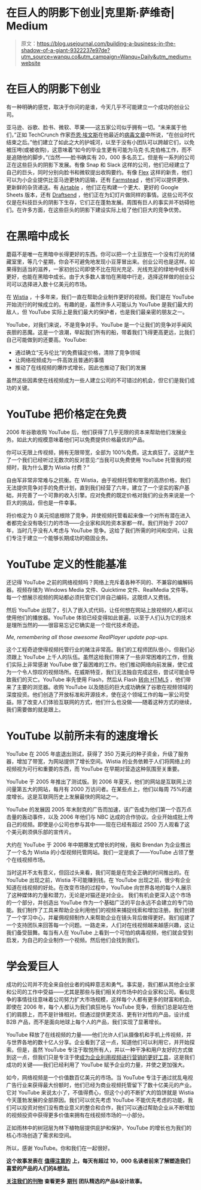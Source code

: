 # 在巨人的阴影下创业|克里斯·萨维奇| Medium

> 原文：<https://blog.usejournal.com/building-a-business-in-the-shadow-of-a-giant-9322237e97de?utm_source=wanqu.co&utm_campaign=Wanqu+Daily&utm_medium=website>

# 在巨人的阴影下创业



有一种明确的感觉，取决于你问的是谁，今天几乎不可能建立一个成功的创业公司。

亚马逊、谷歌、脸书、微软、苹果——这五家公司似乎拥有一切。“未来属于他们，”正如 TechCrunch 作家[乔恩·埃文斯](https://medium.com/u/d49235c9da69?source=post_page-----9322237e97de--------------------------------)在他最近的[病毒文章](https://techcrunch.com/2017/10/22/ask-not-for-whom-the-deadpool-tolls/)中所说，“在创业时代结束之后。”他们建立了如此之大的护城河，以至于没有小团队可以跨越它们，以免被压垮(或被收购)，这意味着“如今的毕业生更有可能为马克·扎克伯格工作，而不是追随他的脚步。”(当然——脸书确实有 20，000 多名员工。但是有一系列的公司正在这些巨头的阴影下发展。有像 Snap 和 Slack 这样的公司，他们已经建立了自己的巨头，同时分别向脸书和微软提出收购要约。有像 [Flex](https://medium.com/u/aba64e3df681?source=post_page-----9322237e97de--------------------------------) 这样的新贵，他们可以为小企业提供比亚马逊更快的运输，还有 [Farmstead](https://medium.com/u/d805084756b3?source=post_page-----9322237e97de--------------------------------) ，他们可以提供更快、更新鲜的杂货递送。有 [Airtable](https://medium.com/u/40fe149223fd?source=post_page-----9322237e97de--------------------------------) ，他们正在构建一个更大、更好的 Google Sheets 版本，还有 [Draftsend](/@getdraftsend) ，他们正在为幻灯片做同样的事情。这些公司不仅仅是在科技巨头的阴影下生存，它们正在蓬勃发展。周围有巨人的事实并不妨碍他们。在许多方面，在这些巨头的阴影下建设实际上给了他们巨大的竞争优势。

# 在黑暗中成长



蘑菇不是唯一在黑暗中长得更好的东西。你可以把一个土豆放在一个没有灯光的储藏室里，等几个星期，你会不可避免地发现小豆芽冒出来。创业公司也是这样。如果得到适当的滋养，一家初创公司即使不比在阳光充足、光线充足的绿地中成长得更好，也能在黑暗中成长。由于大多数人害怕在黑暗中行走，选择这样做的创业公司可以选择进入数十亿美元的市场。

在 [Wistia](https://wistia.com/) ，十多年来，我们一直在帮助企业制作更好的视频。我们是在 YouTube 开始流行的时候成立的。有趣的是，虽然许多人可能认为 YouTube 是我们最大的敌人，但 YouTube 实际上是我们最大的保护者，也是我们最亲密的朋友之一。

YouTube，对我们来说，不是竞争对手。YouTube 是一个让我们的竞争对手闻风丧胆的恶魔。这是一个浪潮，举起我们所有的船，带着我们飞得更高更远，比我们自己可能做到的还要高。YouTube:

*   通过确立“无与伦比”的免费锚定价格，清除了竞争领域
*   让网络视频成为一件高效且普通的事情
*   推动了在线视频的爆炸式增长，因此也推动了我们的发展

虽然这些因素使在线视频成为一些人建立公司的不可错过的机会，但它们是我们成功的关键。

# YouTube 把价格定在免费

2006 年谷歌收购 YouTube 后，他们获得了几乎无限的资本来帮助他们发展业务。如此大的规模意味着他们可以免费提供价格最优的产品。

你可以无限上传视频，拥有无限带宽，全部为 100%免费。这太疯狂了。这就产生了一个我们已经听过无数次的反对意见:“当我可以免费使用 YouTube 托管我的视频时，我为什么要为 Wistia 付费？”

自由军非常非常难与之抗衡。在 Wistia，由于视频托管和带宽的高昂价格，我们无法提供竞争对手的免费计划，直到我们经营了六年，建立了一个坚实的客户基础，并完善了一个可靠的收入引擎。应对免费的既定价格对我们的业务来说是一个巨大的挑战，但也是一件幸事。

将价格定为 0 美元彻底根除了竞争，并使视频托管看起来像一个对所有潜在进入者都完全没有吸引力的市场——企业家和风险资本家都一样。我们开始于 2007 年，当时几乎没有人考虑与 YouTube 竞争。这给了我们所需的时间和空间，让我们专注于建立一个能够长期成功的稳固业务。

# YouTube 定义的性能基准

还记得 YouTube 之前的网络视频吗？网络上充斥着各种不同的、不兼容的编解码器。视频存储为 Windows Media 文件、Quicktime 文件、RealMedia 文件等。每一个想展示视频的网站都必须托管它们并自己编码，这既烦人又费钱。

然后 YouTube 出现了，引入了嵌入式代码，让任何想在网站上放视频的人都可以使用他们的播放器。YouTube 体验已经变得如此普遍，以至于人们认为它的技术是理所当然的——很容易忘记它确实是一个现代技术奇迹。



*Me, remembering all those awesome RealPlayer update pop-ups.*



这个工程奇迹使得视频托管行业的赌注非常高。我们的工程师团队很小，但我们必须跟上 YouTube 上千人的队伍。虽然这给我们带来了一些非常困难的工作，但我们实际上非常感谢 YouTube 做了最困难的工作。他们推动网络向前发展，使它成为一个令人惊叹的视频场所。在威斯特亚，我们无法独自完成这些，尝试可能会导致我们的灭亡。YouTube 率先使用 Flash，然后从 Flash [转向 HTML5](https://wistia.com/blog/introducing-romulus-html5) ，他们带来了主要的浏览器。收购 YouTube 以及随后的巨大成功确保了谷歌在视频领域的深度投资。他们创造了开放标准和开源技术，使在这个领域工作的每一家公司受益。除了改变人们体验互联网的方式，他们什么也没做——随着这种方式的继续，我们需要做的就是跟上。

# YouTube 以前所未有的速度增长

YouTube 在 2005 年底退出测试，获得了 350 万美元的种子资金，升级了服务器，增加了带宽，为网站提供了增长空间。Wistia 的业务依赖于人们将网络上的视频视为可行和重要的东西，而 YouTube 在早期对营造这种氛围至关重要。

YouTube 于 2005 年推出了测试版。到 2006 年夏天，他们的网站是互联网上访问量第五大的网站，每月有 2000 万访问者。在某些点上，他们以每周 75%的速度增长。这是互联网历史上发展最快的网站之一。

YouTube 的发展因 2005 年末耐克的广告而加速，该广告成为他们第一个百万点击量的轰动事件，以及 2006 年他们与 NBC 达成的合作协议。企业开始成批上传自己的视频。即使是小公司也参与其中——现在已经有超过 2500 万人观看了这个美元剃须俱乐部的宣传片。



大约在 YouTube 于 2006 年中期爆发式增长的时候，我和 Brendan 为企业推出了一个名为 Wistia 的小型视频托管网站。我们一定是疯了——YouTube 占领了整个在线视频市场。

当时这并不太有意义，但回过头来看，我们可能是在完全正确的时间推出的。在 YouTube 出现之前，Wistia 不可能赚到钱。在 YouTube 出现之前，很少有企业知道在线视频的好处。在改变市场的过程中，YouTube 向世界各地的每个人展示了这种媒体的力量和潜力，无论是对猫还是对企业。
我们有机会更深入这个市场的一个部分，并创造出 YouTube 作为一个基础广泛的平台永远不会建立的专门功能。我们制作了工具来帮助企业利用他们的视频来捕捉线索和增加注册。我们创建了一个学习中心，并雇佣视频制作人来帮助企业在镜头背后做得更好。我们组建了一个支持团队来回答每一个问题。一路走来，人们对在线视频越来越感兴趣，这让我们备受鼓舞。每当有人在 YouTube 上看到一个可怕的病毒视频，他们就会受到启发，为自己的企业制作一个视频。然后他们会找到我们。

# 学会爱巨人

成功的公司并不完全来自创业者的纯粹意志和勇气。事实是，我们都从其他企业家和公司的工作中受益——尤其是那些与我们相关的市场中的企业家和公司。看似竞争的事情往往意味着公司努力扩大市场规模，这样每个人都有更多的财富和机会。即使在 2006 年，每个人都认为我们疯狂地与 YouTube 竞争，但我们总是站在他们的肩膀上，而不是针锋相对。但通过提供更灵活、更有针对性的产品，设计成 B2B 产品，而不是面向地球上每个人的产品，我们实现了显著增长。

YouTube 释放了在线视频的力量——他们允许人们从摄像机和手机上传视频，并与世界各地的数十亿人分享。企业看到了这一点，知道他们可以利用它，并开始探索。但是，虽然 YouTube 专注于取悦所有人，并以一种干净和用户友好的方式做到这一点，但我们只是专注于使[成为企业利用视频进行营销的更好工具](https://wistia.com/product)，这是我们成功的关键——我们已经利用了 YouTube 赋予企业的力量，并使之更加强大。

如今，网络视频是一个价值数百亿美元的市场。当 YouTube 专注于通过扰乱电视广告行业来获得最大份额时，他们已经为商业视频托管留下了数十亿美元的产业。它对 YouTube 来说太小了，不值得费心，但这个小的不断扩大的馅饼就是 Wistia 今天蓬勃发展的全部原因。我们可以优先考虑 YouTube 不能优先考虑的功能，我们可以投资对他们没有商业意义的整合和合作，我们可以通过帮助企业从不断增加的视频投资中获得更多价值来拥有在线视频市场的一小部分。

正如雨林中的树冠层为林下植物层提供庇护和保护，YouTube 的增长也为我们的核心市场创造了需求和空间。

所以，感谢 YouTube。你和我们在一起很好。



**这个故事发表在** [**值得注意的**](http://blog.usejournal.com) **上，每天有超过 10，000 名读者前来了解塑造我们喜爱的产品的人们的&想法。**

[**关注我们的刊物**](http://blog.usejournal.com) **查看更多** [**期刊**](https://usejournal.com/?/utm_source=usejournal.com&utm_medium=blog&utm_campaign=guest_post&utm_content=chris_savage) **团队精选的产品&设计故事。**







